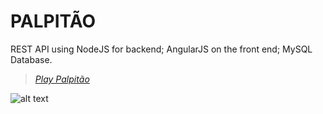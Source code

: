 # PALPITÃO
REST API using NodeJS for backend; AngularJS on the front end; MySQL Database.




> _[Play Palpitão](https://palpitao.herokuapp.com/#!/palpites)_



![alt text](https://github.com/ahsouza/palpitao/blob/master/public/shared/images/1.png)

